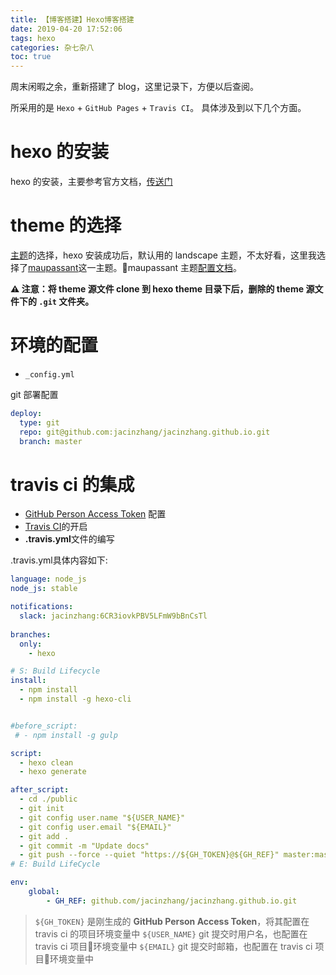 ```yaml
---
title: 【博客搭建】Hexo博客搭建 
date: 2019-04-20 17:52:06
tags: hexo
categories: 杂七杂八
toc: true
---
```

周末闲暇之余，重新搭建了 blog，这里记录下，方便以后查阅。

所采用的是 `Hexo` + `GitHub Pages` + `Travis CI`。
具体涉及到以下几个方面。

# hexo 的安装
hexo 的安装，主要参考官方文档，[传送门](https://hexo.io/zh-cn/)
# theme 的选择
[主题](https://hexo.io/themes/)的选择，hexo 安装成功后，默认用的 landscape 主题，不太好看，这里我选择了[maupassant](https://github.com/tufu9441/maupassant-hexo)这一主题。maupassant 主题[配置文档](https://www.haomwei.com/technology/maupassant-hexo.html)。

**⚠️ 注意：将 theme 源文件 clone 到 hexo theme 目录下后，删除的 theme 源文件下的 `.git` 文件夹。**

# 环境的配置
* `_config.yml`

git 部署配置
```yml
deploy:
  type: git
  repo: git@github.com:jacinzhang/jacinzhang.github.io.git
  branch: master
```
# travis ci 的集成
* [GitHub Person Access Token](https://github.com/settings/tokens) 配置
* [Travis CI](https://travis-ci.org/)的开启
* **.travis.yml**文件的编写

.travis.yml具体内容如下:
```yml
language: node_js
node_js: stable

notifications:
  slack: jacinzhang:6CR3iovkPBV5LFmW9bBnCsTl
  
branches:
  only:
    - hexo

# S: Build Lifecycle
install:
  - npm install
  - npm install -g hexo-cli 


#before_script:
 # - npm install -g gulp

script:
  - hexo clean
  - hexo generate

after_script:
  - cd ./public
  - git init
  - git config user.name "${USER_NAME}"
  - git config user.email "${EMAIL}"
  - git add .
  - git commit -m "Update docs"
  - git push --force --quiet "https://${GH_TOKEN}@${GH_REF}" master:master
# E: Build LifeCycle

env:
    global:
        - GH_REF: github.com/jacinzhang/jacinzhang.github.io.git
```
> `${GH_TOKEN}` 是刚生成的 **GitHub Person Access Token**，将其配置在 travis ci 的项目环境变量中
> `${USER_NAME}` git 提交时用户名，也配置在 travis ci 项目环境变量中
> `${EMAIL}` git 提交时邮箱，也配置在 travis ci 项目环境变量中
